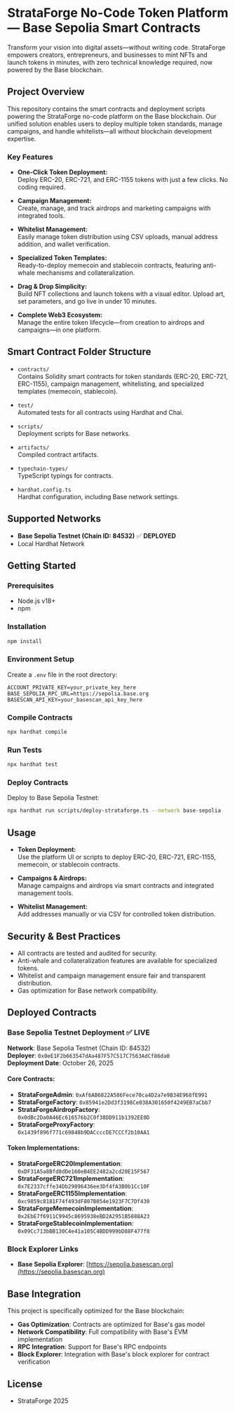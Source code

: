 # StrataForge No-Code Token Platform — Base Sepolia Smart Contracts

Transform your vision into digital assets—without writing code. StrataForge empowers creators, entrepreneurs, and businesses to mint NFTs and launch tokens in minutes, with zero technical knowledge required, now powered by the Base blockchain.

## Project Overview

This repository contains the smart contracts and deployment scripts powering the StrataForge no-code platform on the Base blockchain. Our unified solution enables users to deploy multiple token standards, manage campaigns, and handle whitelists—all without blockchain development expertise.

### Key Features

- **One-Click Token Deployment:**  
  Deploy ERC-20, ERC-721, and ERC-1155 tokens with just a few clicks. No coding required.

- **Campaign Management:**  
  Create, manage, and track airdrops and marketing campaigns with integrated tools.

- **Whitelist Management:**  
  Easily manage token distribution using CSV uploads, manual address addition, and wallet verification.

- **Specialized Token Templates:**  
  Ready-to-deploy memecoin and stablecoin contracts, featuring anti-whale mechanisms and collateralization.

- **Drag & Drop Simplicity:**  
  Build NFT collections and launch tokens with a visual editor. Upload art, set parameters, and go live in under 10 minutes.

- **Complete Web3 Ecosystem:**  
  Manage the entire token lifecycle—from creation to airdrops and campaigns—in one platform.

## Smart Contract Folder Structure

- `contracts/`  
  Contains Solidity smart contracts for token standards (ERC-20, ERC-721, ERC-1155), campaign management, whitelisting, and specialized templates (memecoin, stablecoin).

- `test/`  
  Automated tests for all contracts using Hardhat and Chai.

- `scripts/`  
  Deployment scripts for Base networks.

- `artifacts/`  
  Compiled contract artifacts.

- `typechain-types/`  
  TypeScript typings for contracts.

- `hardhat.config.ts`  
  Hardhat configuration, including Base network settings.

## Supported Networks

- **Base Sepolia Testnet (Chain ID: 84532)** ✅ **DEPLOYED**
- Local Hardhat Network

## Getting Started

### Prerequisites

- Node.js v18+
- npm

### Installation

```sh
npm install
```

### Environment Setup

Create a `.env` file in the root directory:

```
ACCOUNT_PRIVATE_KEY=your_private_key_here
BASE_SEPOLIA_RPC_URL=https://sepolia.base.org
BASESCAN_API_KEY=your_basescan_api_key_here
```

### Compile Contracts

```sh
npx hardhat compile
```

### Run Tests

```sh
npx hardhat test
```

### Deploy Contracts

Deploy to Base Sepolia Testnet:

```sh
npx hardhat run scripts/deploy-strataforge.ts --network base-sepolia
```

## Usage

- **Token Deployment:**  
  Use the platform UI or scripts to deploy ERC-20, ERC-721, ERC-1155, memecoin, or stablecoin contracts.

- **Campaigns & Airdrops:**  
  Manage campaigns and airdrops via smart contracts and integrated management tools.

- **Whitelist Management:**  
  Add addresses manually or via CSV for controlled token distribution.

## Security & Best Practices

- All contracts are tested and audited for security.
- Anti-whale and collateralization features are available for specialized tokens.
- Whitelist and campaign management ensure fair and transparent distribution.
- Gas optimization for Base network compatibility.

## Deployed Contracts

### **Base Sepolia Testnet Deployment** ✅ **LIVE**

**Network**: Base Sepolia Testnet (Chain ID: 84532)  
**Deployer**: `0x0eE1F2b663547dAa487F57C517C7563AdCf86da0`  
**Deployment Date**: October 26, 2025

#### Core Contracts:
- **StrataForgeAdmin**: `0xAf6AB6822A586Fece70ca4D2a7e9B34E968fE991`
- **StrataForgeFactory**: `0x85941e2Dd3f3198Ce038A301650f4249EB7aCbb7`
- **StrataForgeAirdropFactory**: `0x0dBc2Da0A46Ec616576b2C0f38DD911b1392EE0D`
- **StrataForgeProxyFactory**: `0x1439f896f771c69848b9DACcccDE7CCCf2b10AA1`

#### Token Implementations:
- **StrataForgeERC20Implementation**: `0xDF31A5a8Bfd8dDe160eB4EE2482a2cd20E15F567`
- **StrataForgeERC721Implementation**: `0x7E2337cffe34Db29896436ee3Df4fA3B0b1Cc10F`
- **StrataForgeERC1155Implementation**: `0xc9859c8181F74f493dF807B054e1923F7C7Df430`
- **StrataForgeMemecoinImplementation**: `0x2EbE7f6911C9945c8695938eBD2A2951B5888A23`
- **StrataForgeStablecoinImplementation**: `0x09Cc713bBB130C4e41a105C4BDD999bD88F477f8`

### **Block Explorer Links**
- **Base Sepolia Explorer**: [https://sepolia.basescan.org](https://sepolia.basescan.org)

## Base Integration

This project is specifically optimized for the Base blockchain:

- **Gas Optimization**: Contracts are optimized for Base's gas model
- **Network Compatibility**: Full compatibility with Base's EVM implementation
- **RPC Integration**: Support for Base's RPC endpoints
- **Block Explorer**: Integration with Base's block explorer for contract verification

## License

- StrataForge 2025
